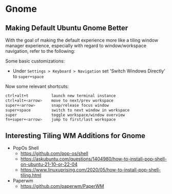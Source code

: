 # Gnome

## Making Default Ubuntu Gnome Better

With the goal of making the default experience more like a tiling window
manager experience, especially with regard to window/workspace navigation,
refer to the following:

Some basic customizations:

* Under `Settings > Keyboard > Navigation` set 'Switch Windows Directly' to `super+space`

Now some relevant shortcuts:

```sh
ctrl+alt+t          launch new terminal instance
ctrl+alt+<arrow>    move to next/prev workspace
super+<arrow>       snap/release focus window
super+space         switch to next window in workspace
super               toggle workspace/window overview
fn+super+<arrow>    jump to first/last workspace
```

## Interesting Tiling WM Additions for Gnome

* PopOs Shell
    * <https://github.com/pop-os/shell>
    * <https://askubuntu.com/questions/1404980/how-to-install-pop-shell-on-ubuntu-21-10-or-22-04>
    * <https://www.linuxuprising.com/2020/05/how-to-install-pop-shell-tiling.html>
* Paperwm
    * <https://github.com/paperwm/PaperWM>


